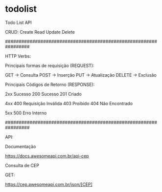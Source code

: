 # todolist
Todo List API


CRUD: Create Read Update Delete

#################################################################

HTTP Verbs:

Principais formas de requisição (REQUEST):

GET -> Consulta
POST -> Inserção
PUT -> Atualização
DELETE -> Exclusão


Principais Códigos de Retorno (RESPONSE):

2xx Sucesso
200 Sucesso
201 Criado

4xx
400 Requisição Inválida
403 Proibido
404 Não Encontrado

5xx
500 Erro Interno


#################################################################


API:

Documentação

https://docs.awesomeapi.com.br/api-cep

Consulta de CEP

GET:

https://cep.awesomeapi.com.br/json/[CEP]
